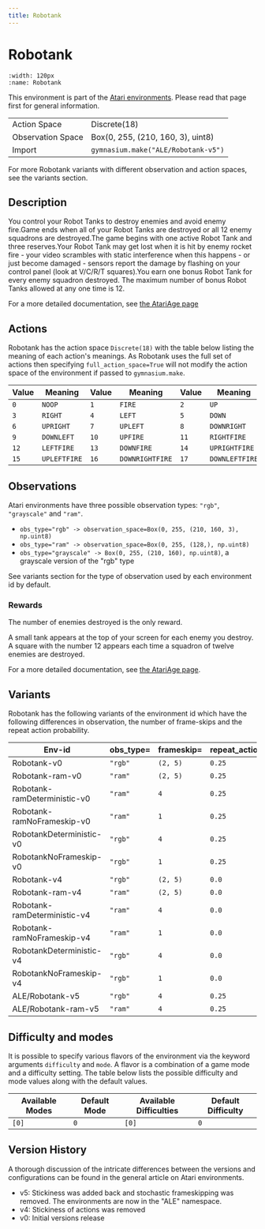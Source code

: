 ```yaml
---
title: Robotank
---
```


# Robotank

```{figure} ../../_static/videos/atari/robotank.gif
:width: 120px
:name: Robotank
```

This environment is part of the <a href='..'>Atari environments</a>. Please read that page first for general information.

|   |   |
|---|---|
| Action Space | Discrete(18) |
| Observation Space | Box(0, 255, (210, 160, 3), uint8) |
| Import | `gymnasium.make("ALE/Robotank-v5")` |

For more Robotank variants with different observation and action spaces, see the variants section.

## Description

You control your Robot Tanks to destroy enemies and avoid enemy fire.Game ends when all of your Robot Tanks are destroyed or all 12 enemy squadrons are destroyed.The game begins with one active Robot Tank and three reserves.Your Robot Tank may get lost when it is hit by enemy    rocket fire - your video scrambles with static interference when this    happens - or just become damaged - sensors report the damage by flashing on your control panel (look at V/C/R/T squares).You earn one bonus Robot Tank for every enemy squadron destroyed. The maximum number of bonus Robot Tanks allowed at any one time is 12.

For a more detailed documentation, see [the AtariAge page](https://atariage.com/manual_html_page.php?SoftwareLabelID=416)

## Actions

Robotank has the action space `Discrete(18)` with the table below listing the meaning of each action's meanings.
As Robotank uses the full set of actions then specifying `full_action_space=True` will not modify the action space of the environment if passed to `gymnasium.make`.

| Value   | Meaning      | Value   | Meaning         | Value   | Meaning        |
|---------|--------------|---------|-----------------|---------|----------------|
| `0`     | `NOOP`       | `1`     | `FIRE`          | `2`     | `UP`           |
| `3`     | `RIGHT`      | `4`     | `LEFT`          | `5`     | `DOWN`         |
| `6`     | `UPRIGHT`    | `7`     | `UPLEFT`        | `8`     | `DOWNRIGHT`    |
| `9`     | `DOWNLEFT`   | `10`    | `UPFIRE`        | `11`    | `RIGHTFIRE`    |
| `12`    | `LEFTFIRE`   | `13`    | `DOWNFIRE`      | `14`    | `UPRIGHTFIRE`  |
| `15`    | `UPLEFTFIRE` | `16`    | `DOWNRIGHTFIRE` | `17`    | `DOWNLEFTFIRE` |

## Observations

Atari environments have three possible observation types: `"rgb"`, `"grayscale"` and `"ram"`.

- `obs_type="rgb" -> observation_space=Box(0, 255, (210, 160, 3), np.uint8)`
- `obs_type="ram" -> observation_space=Box(0, 255, (128,), np.uint8)`
- `obs_type="grayscale" -> Box(0, 255, (210, 160), np.uint8)`, a grayscale version of the "rgb" type

See variants section for the type of observation used by each environment id by default.

### Rewards

The number of enemies destroyed is the only reward.

A small tank appears at the top of your screen for each enemy
   you destroy.  A square with the number 12 appears each time a squadron of twelve enemies are
   destroyed.

For a more detailed documentation, see [the AtariAge page](https://atariage.com/manual_html_page.php?SoftwareLabelID=416).


## Variants

Robotank has the following variants of the environment id which have the following differences in observation,
the number of frame-skips and the repeat action probability.

| Env-id                       | obs_type=   | frameskip=   | repeat_action_probability=   |
|------------------------------|-------------|--------------|------------------------------|
| Robotank-v0                  | `"rgb"`     | `(2, 5)`     | `0.25`                       |
| Robotank-ram-v0              | `"ram"`     | `(2, 5)`     | `0.25`                       |
| Robotank-ramDeterministic-v0 | `"ram"`     | `4`          | `0.25`                       |
| Robotank-ramNoFrameskip-v0   | `"ram"`     | `1`          | `0.25`                       |
| RobotankDeterministic-v0     | `"rgb"`     | `4`          | `0.25`                       |
| RobotankNoFrameskip-v0       | `"rgb"`     | `1`          | `0.25`                       |
| Robotank-v4                  | `"rgb"`     | `(2, 5)`     | `0.0`                        |
| Robotank-ram-v4              | `"ram"`     | `(2, 5)`     | `0.0`                        |
| Robotank-ramDeterministic-v4 | `"ram"`     | `4`          | `0.0`                        |
| Robotank-ramNoFrameskip-v4   | `"ram"`     | `1`          | `0.0`                        |
| RobotankDeterministic-v4     | `"rgb"`     | `4`          | `0.0`                        |
| RobotankNoFrameskip-v4       | `"rgb"`     | `1`          | `0.0`                        |
| ALE/Robotank-v5              | `"rgb"`     | `4`          | `0.25`                       |
| ALE/Robotank-ram-v5          | `"ram"`     | `4`          | `0.25`                       |

## Difficulty and modes

It is possible to specify various flavors of the environment via the keyword arguments `difficulty` and `mode`.
A flavor is a combination of a game mode and a difficulty setting. The table below lists the possible difficulty and mode values
along with the default values.

| Available Modes   | Default Mode   | Available Difficulties   | Default Difficulty   |
|-------------------|----------------|--------------------------|----------------------|
| `[0]`             | `0`            | `[0]`                    | `0`                  |

## Version History

A thorough discussion of the intricate differences between the versions and configurations can be found in the general article on Atari environments.

* v5: Stickiness was added back and stochastic frameskipping was removed. The environments are now in the "ALE" namespace.
* v4: Stickiness of actions was removed
* v0: Initial versions release
